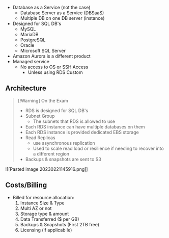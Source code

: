 
- Database as a Service (not the case)
	- Database Server as a Service (DBSaaS)
	- Multiple DB on one DB server (instance)
- Designed for SQL DB's
	- MySQL
	- MariaDB
	- PostgreSQL
	- Oracle
	- Microsoft SQL Server
- Amazon Aurora is a different product
- Managed service
	- No access to OS or SSH Access
		- Unless using RDS Custom

## Architecture

>[!Warning] On the Exam
> - RDS is designed for SQL DB's
> - Subnet Group
> 	- The subnets that RDS is allowed to use
> - Each RDS instance can have multiple databases on them
> - Each RDS instance is provided dedicated EBS storage
> - Read Replicas
> 	- use asynchronous replication
> 	- Used to scale read load or resilience if needing to recover into a different region
> - Backups & snapshots are sent to S3

![[Pasted image 20230221145916.png]]

## Costs/Billing

- Billed for resource allocation:
	1. Instance Size & Type
	2. Multi AZ or not
	3. Storage type & amount
	4. Data Transferred ($ per GB)
	5. Backups & Snapshots (First 2TB free)
	6. Licensing (if applicab le)